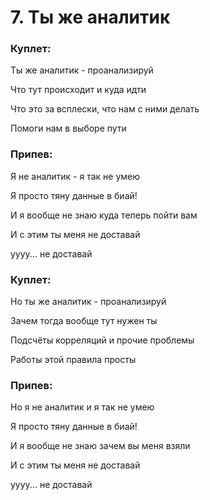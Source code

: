 # 7. Ты же аналитик

### Куплет:
Ты же аналитик - проанализируй

Что тут происходит и куда идти

Что это за всплески, что нам с ними делать

Помоги нам в выборе пути

### Припев:
Я не аналитик - я так не умею

Я просто тяну данные в биай!

И я вообще не знаю куда теперь пойти вам

И с этим ты меня не доставай

уууу... не доставай

### Куплет:
Но ты же аналитик - проанализируй

Зачем тогда вообще тут нужен ты

Подсчёты корреляций и прочие проблемы

Работы этой правила просты

### Припев:
Но я не аналитик и я так не умею

Я просто тяну данные в биай!

И я вообще не знаю зачем вы меня взяли

И с этим ты меня не доставай

уууу... не доставай
